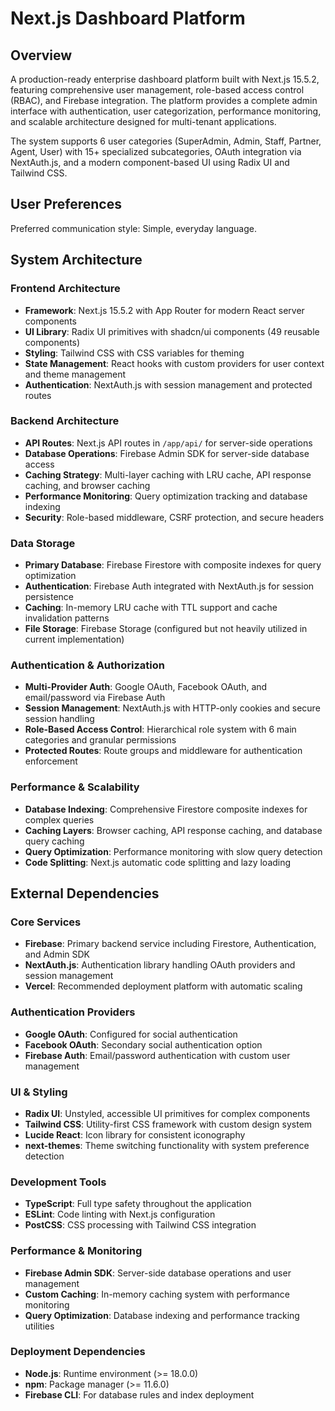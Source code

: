 # Next.js Dashboard Platform

## Overview

A production-ready enterprise dashboard platform built with Next.js 15.5.2, featuring comprehensive user management, role-based access control (RBAC), and Firebase integration. The platform provides a complete admin interface with authentication, user categorization, performance monitoring, and scalable architecture designed for multi-tenant applications.

The system supports 6 user categories (SuperAdmin, Admin, Staff, Partner, Agent, User) with 15+ specialized subcategories, OAuth integration via NextAuth.js, and a modern component-based UI using Radix UI and Tailwind CSS.

## User Preferences

Preferred communication style: Simple, everyday language.

## System Architecture

### Frontend Architecture
- **Framework**: Next.js 15.5.2 with App Router for modern React server components
- **UI Library**: Radix UI primitives with shadcn/ui components (49 reusable components)
- **Styling**: Tailwind CSS with CSS variables for theming
- **State Management**: React hooks with custom providers for user context and theme management
- **Authentication**: NextAuth.js with session management and protected routes

### Backend Architecture
- **API Routes**: Next.js API routes in `/app/api/` for server-side operations
- **Database Operations**: Firebase Admin SDK for server-side database access
- **Caching Strategy**: Multi-layer caching with LRU cache, API response caching, and browser caching
- **Performance Monitoring**: Query optimization tracking and database indexing
- **Security**: Role-based middleware, CSRF protection, and secure headers

### Data Storage
- **Primary Database**: Firebase Firestore with composite indexes for query optimization
- **Authentication**: Firebase Auth integrated with NextAuth.js for session persistence
- **Caching**: In-memory LRU cache with TTL support and cache invalidation patterns
- **File Storage**: Firebase Storage (configured but not heavily utilized in current implementation)

### Authentication & Authorization
- **Multi-Provider Auth**: Google OAuth, Facebook OAuth, and email/password via Firebase Auth
- **Session Management**: NextAuth.js with HTTP-only cookies and secure session handling
- **Role-Based Access Control**: Hierarchical role system with 6 main categories and granular permissions
- **Protected Routes**: Route groups and middleware for authentication enforcement

### Performance & Scalability
- **Database Indexing**: Comprehensive Firestore composite indexes for complex queries
- **Caching Layers**: Browser caching, API response caching, and database query caching
- **Query Optimization**: Performance monitoring with slow query detection
- **Code Splitting**: Next.js automatic code splitting and lazy loading

## External Dependencies

### Core Services
- **Firebase**: Primary backend service including Firestore, Authentication, and Admin SDK
- **NextAuth.js**: Authentication library handling OAuth providers and session management
- **Vercel**: Recommended deployment platform with automatic scaling

### Authentication Providers
- **Google OAuth**: Configured for social authentication
- **Facebook OAuth**: Secondary social authentication option
- **Firebase Auth**: Email/password authentication with custom user management

### UI & Styling
- **Radix UI**: Unstyled, accessible UI primitives for complex components
- **Tailwind CSS**: Utility-first CSS framework with custom design system
- **Lucide React**: Icon library for consistent iconography
- **next-themes**: Theme switching functionality with system preference detection

### Development Tools
- **TypeScript**: Full type safety throughout the application
- **ESLint**: Code linting with Next.js configuration
- **PostCSS**: CSS processing with Tailwind CSS integration

### Performance & Monitoring
- **Firebase Admin SDK**: Server-side database operations and user management
- **Custom Caching**: In-memory caching system with performance monitoring
- **Query Optimization**: Database indexing and performance tracking utilities

### Deployment Dependencies
- **Node.js**: Runtime environment (>= 18.0.0)
- **npm**: Package manager (>= 11.6.0)
- **Firebase CLI**: For database rules and index deployment